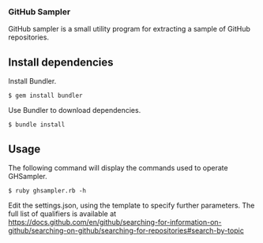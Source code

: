 ### GitHub Sampler ###

GitHub sampler is a small utility program for extracting a sample of GitHub repositories. 

## Install dependencies

Install Bundler.

    $ gem install bundler

Use Bundler to download dependencies.

    $ bundle install

## Usage

The following command will display the commands used to operate GHSampler.

    $ ruby ghsampler.rb -h

Edit the settings.json, using the template to specify further parameters. The full list of qualifiers is available at https://docs.github.com/en/github/searching-for-information-on-github/searching-on-github/searching-for-repositories#search-by-topic